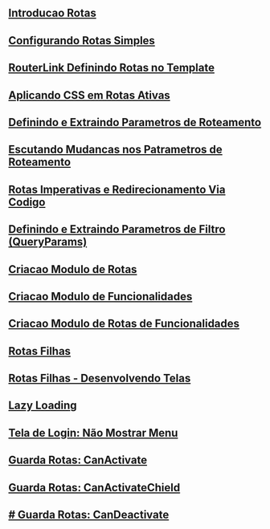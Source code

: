 ## [Introducao Rotas](01-rotas-introducao.md)
## [Configurando Rotas Simples](02-configurando-rotas-simples.md)
## [RouterLink Definindo Rotas no Template](03-RouterLink-definindo-rotas-no-template.md)
## [Aplicando CSS em Rotas Ativas](04-aplicando-CSS-em-rotas-ativas.md)
## [Definindo e Extraindo Parametros de Roteamento](05-definindo-e-extraindo-parametros-de-roteamento.md)
## [Escutando Mudancas nos Patrametros de Roteamento](06-Escutando-mudancas-nos-parametros-de-roteamento.md)
## [Rotas Imperativas e Redirecionamento Via Codigo](07-rotas-imperativas-redirecionamento-via-codigo.md)
## [Definindo e Extraindo Parametros de Filtro (QueryParams)](08-rotas-definindo-e-extraindo-parametros-url-query-params.md)
## [Criacao Modulo de Rotas](09-criacao-modulo-rotas.md)
## [Criacao Modulo de Funcionalidades](10-criacao-modulo-funcionalidades.md)
## [Criacao Modulo de Rotas de Funcionalidades](11-criacao-modulo-rotas-de-funcionalidade.md)
## [Rotas Filhas](12-rotas-filhas.md)
## [Rotas Filhas - Desenvolvendo Telas](13-rotas-filhas-desenvolvendo-telas.md)
## [Lazy Loading](14-lazy-loading.md)
## [Tela de Login: Não Mostrar Menu](15-rotas-tela-de-login-nao-mostrar-menu.md)
## [Guarda Rotas: CanActivate](16-guarda-rotas-canactivate.md)
## [Guarda Rotas: CanActivateChield](17-guarda-rotas-canactivatechield.md)
## [# Guarda Rotas: CanDeactivate](18-guarda-rotas-candeactivate.md)
